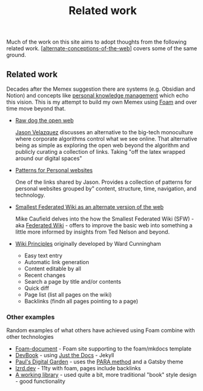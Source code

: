 ﻿---
backlinks:
- title: Colophon
  url: /colophon/colophon.html
tags:
- colophon
title: Related work
type: note
---
Much of the work on this site aims to adopt thoughts from the following related work. [[alternate-conceptions-of-the-web]] covers some of the same ground.

## Related work

Decades after the Memex suggestion there are systems (e.g. Obsidian and Notion) and concepts like [personal knowledge management](https://en.wikipedia.org/wiki/Personal_knowledge_management) which echo this vision. This is my attempt to build my own Memex using [Foam](https://foambubble.github.io/) and over time move beyond that.

- [Raw dog the open web](https://www.fromjason.xyz/p/notebook/raw-dog-the-open-web/)
    
    [Jason Velazquez](https://buymeacoffee.com/fromjason) discusses an alternative to the big-tech monoculture where corporate algorithms control what we see online. That alternative being as simple as exploring the open web beyond the algorithm and publicly curating a collection of links. Taking "off the latex wrapped around our digital spaces"
- [Patterns for Personal websites](http://www.rdrop.com/~half/Creations/Writings/Web.patterns/index.html)

    One of the links shared by Jason. Provides a collection of patterns for personal websites grouped by" content, structure, time, navigation, and technology.

- [Smallest Federated Wiki as an alternate version of the web](https://hapgood.us/2014/06/04/smallest-federated-wiki-as-an-alternate-vision-of-the-web/)

    Mike Caufield delves into the how the Smallest Federated Wiki (SFW) - aka [Federated Wiki](https://en.wikipedia.org/wiki/Federated_Wiki) - offers to improve the basic web into something a little more informed by insights from Ted Nelson and beyond.

- [Wiki Principles](https://wiki.c2.com/?WikiPrinciples) originally developed by Ward Cunningham
    - Easy text entry
    - Automatic link generation 
    - Content editable by all
    - Recent changes
    - Search a page by title and/or contents
    - Quick diff
    - Page list (list all pages on the wiki)
    - Backlinks (findn all pages pointing to a page)

### Other examples

Random examples of what others have achieved using Foam combine with other technologies

- [Foam-document](https://jackiexiao.github.io/foam/) - Foam site supporting to the foam/mkdocs template
- [DevBook](https://devbook.baum.software/) - using [Just the Docs](https://github.com/pmarsceill/just-the-docs) - Jekyll
- [Paul's Digital Garden](https://garden.paulderaaij.nl/) - uses the [PARA method](https://fortelabs.com/blog/para/) and a Gatsby theme
- [lzrd.dev](https://lzrd.dev/) - 11ty with foam, pages include backlinks
- [A working library](https://aworkinglibrary.com/writing/make-life-possible) - used quite a bit, more traditional "book" style design - good functionality


[//begin]: # "Autogenerated link references for markdown compatibility"
[alternate-conceptions-of-the-web]: ../sense/computing/alternate-conceptions-of-the-web "Alternate conceptions of the web"
[//end]: # "Autogenerated link references"